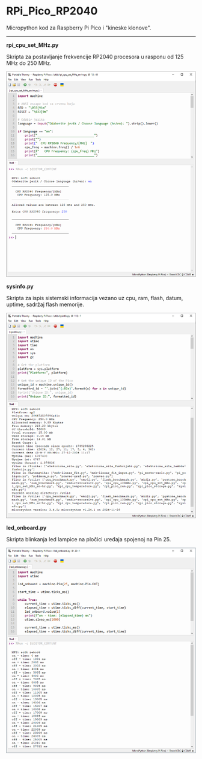 # RPi_Pico_RP2040
Micropython kod za Raspberry Pi Pico i "kineske klonove".
<hr>

**rpi_cpu_set_MHz.py**

Skripta za postavljanje frekvencije RP2040 procesora u rasponu od 125 MHz do 250 MHz.

![My Image](images/RP2040-set-freq.png)

**sysinfo.py**

Skripta za ispis sistemski informacija vezano uz cpu, ram, flash, datum, uptime, sadržaj flash memorije.

![My Image](images/RP2040-sysinfo.png)

**led_onboard.py**

Skripta blinkanja led lampice na pločici uređaja spojenoj na Pin 25.

![My Image](images/RP2040-led-onboard.png)
